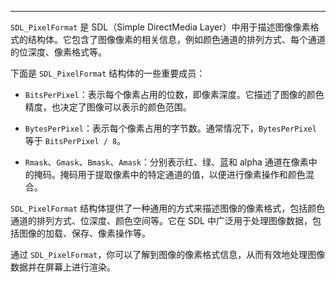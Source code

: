 
----
`SDL_PixelFormat` 是 SDL（Simple DirectMedia Layer）中用于描述图像像素格式的结构体。它包含了图像像素的相关信息，例如颜色通道的排列方式、每个通道的位深度、像素格式等。

下面是 `SDL_PixelFormat` 结构体的一些重要成员：

- `BitsPerPixel`：表示每个像素占用的位数，即像素深度。它描述了图像的颜色精度，也决定了图像可以表示的颜色范围。
  
- `BytesPerPixel`：表示每个像素占用的字节数。通常情况下，`BytesPerPixel` 等于 `BitsPerPixel / 8`。
  
- `Rmask`、`Gmask`、`Bmask`、`Amask`：分别表示红、绿、蓝和 alpha 通道在像素中的掩码。掩码用于提取像素中的特定通道的值，以便进行像素操作和颜色混合。

`SDL_PixelFormat` 结构体提供了一种通用的方式来描述图像的像素格式，包括颜色通道的排列方式、位深度、颜色空间等。它在 SDL 中广泛用于处理图像数据，包括图像的加载、保存、像素操作等。

通过 `SDL_PixelFormat`，你可以了解到图像的像素格式信息，从而有效地处理图像数据并在屏幕上进行渲染。